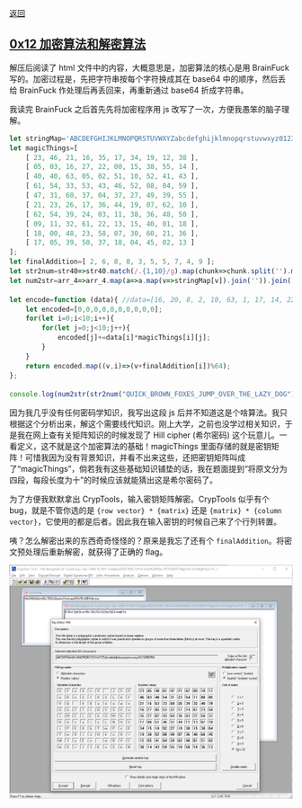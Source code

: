 [返回](./README.md)

## [0x12 加密算法和解密算法](./encryption_and_decryption.md)

解压后阅读了 html 文件中的内容，大概意思是，加密算法的核心是用 BrainFuck 写的。加密过程是，先把字符串按每个字符换成其在 base64 中的顺序，然后丢给 BrainFuck 作处理后再丢回来，再重新通过 base64 折成字符串。

我读完 BrainFuck 之后首先先将加密程序用 js 改写了一次，方便我愚笨的脑子理解。

```javascript
let stringMap='ABCDEFGHIJKLMNOPQRSTUVWXYZabcdefghijklmnopqrstuvwxyz0123456789-_';
let magicThings=[
	[ 23, 46, 21, 16, 35, 17, 34, 19, 12, 38 ],
	[ 05, 03, 16, 27, 22, 00, 15, 38, 55, 14 ],
	[ 40, 40, 63, 05, 02, 51, 10, 52, 41, 43 ],
	[ 61, 54, 33, 53, 43, 46, 52, 08, 04, 59 ],
	[ 47, 31, 60, 37, 04, 37, 27, 49, 39, 55 ],
	[ 21, 23, 26, 17, 36, 44, 19, 07, 62, 10 ],
	[ 62, 54, 39, 24, 03, 11, 38, 36, 48, 50 ],
	[ 09, 11, 32, 61, 22, 13, 15, 40, 01, 18 ],
	[ 18, 00, 48, 23, 58, 07, 30, 60, 21, 36 ],
	[ 17, 05, 39, 50, 37, 18, 04, 45, 02, 13 ]
];
let finalAddition=[ 2, 6, 8, 8, 3, 5, 5, 7, 4, 9 ];
let str2num=str40=>str40.match(/.{1,10}/g).map(chunk=>chunk.split('').map(c=>stringMap.indexOf(c)));
let num2str=arr_4=>arr_4.map(a=>a.map(v=>stringMap[v]).join('')).join('');

let encode=function (data){ //data=[16, 20, 8, 2, 10, 63, 1, 17, 14, 22]
	let encoded=[0,0,0,0,0,0,0,0,0,0];
	for(let i=0;i<10;i++){
		for(let j=0;j<10;j++){
			encoded[j]+=data[i]*magicThings[i][j];
		}
	}
	return encoded.map((v,i)=>(v+finalAddition[i])%64);
};

console.log(num2str(str2num("QUICK_BROWN_FOXES_JUMP_OVER_THE_LAZY_DOG").map(v=>encode(v))));
```

因为我几乎没有任何密码学知识，我写出这段 js 后并不知道这是个啥算法。我只根据这个分析出来，解这个需要线代知识。刚上大学，之前也没学过相关知识，于是我在网上查有关矩阵知识的时候发现了 Hill cipher (希尔密码) 这个玩意儿。一看定义，这不就是这个加密算法的基础！magicThings 里面存储的就是密钥矩阵！可惜我因为没有背景知识，并看不出来这些，还把密钥矩阵叫成了“magicThings”，倘若我有这些基础知识铺垫的话，我在题面提到“将原文分为四段，每段长度为十”的时候应该就能猜出这是希尔密码了。

为了方便我默默拿出 CrypTools，输入密钥矩阵解密。CrypTools 似乎有个 bug，就是不管你选的是 `{row vector} * {matrix}` 还是 `{matrix} * {column vector}`，它使用的都是后者。因此我在输入密钥的时候自己来了个行列转置。

咦？怎么解密出来的东西奇奇怪怪的？原来是我忘了还有个 `finalAddition`。将密文预处理后重新解密，就获得了正确的 flag。

![Snipaste_2018-10-13_02-18-59.png](./images/3776385642.png)
